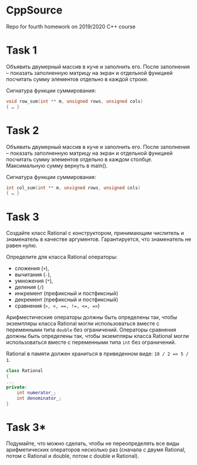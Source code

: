 # CppSource

Repo for fourth homework on 2019/2020 C++ course

# Task 1

Объявить двумерный массив в куче и заполнить его. После заполнения – показать заполненную матрицу на экран и отдельной функцией посчитать сумму элементов отдельно в каждой строке.

Сигнатура функции суммирования:
```cpp
void row_sum(int ** m, unsigned rows, unsigned cols)
{ … }
```

# Task 2

Объявить двумерный массив в куче и заполнить его. После заполнения – показать заполненную матрицу на экран и отдельной функцией посчитать сумму элементов отдельно в каждом столбце. Максимальную сумму вернуть в main().

Сигнатура функции суммирования:
```cpp
int col_sum(int ** m, unsigned rows, unsigned cols)
{ … }
```

# Task 3

Создайте класс Rational с конструктором, принимающим числитель и знаменатель в качестве аргументов. Гарантируется, что знаменатель не равен нулю.

Определите для класса Rational операторы:
 - сложения (`+`), 
 - вычитания (`-`),
 - умножения (`*`),
 - деления (`/`)
 - инкремент (префиксный и постфиксный)
 - декремент (префиксный и постфиксный)
 - сравнения (`>, <, ==, !=, <=, =>`)

Арифместические операторы должны быть определены так, чтобы экземпляры класса Rational могли использоваться вместе с переменными типа `double` без ограничений.
Операторы сравнения должны быть определены так, чтобы экземпляры класса Rational могли использоваться вместе с переменными типа `int` без ограничений.

Rational в памяти должен храниться в приведенном виде: `10 / 2 => 5 / 1`.

```cpp
class Rational
{
...
private:
	int numerator_;
	int denominator_;
}
```

# Task 3*

Подумайте, что можно сделать, чтобы не переопределять все виды арифметических операторов несколько раз (сначала с двумя Rational, потом с Rational и double, потом с double и Rational).



